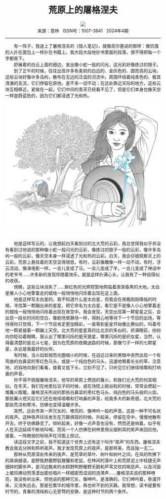 # <center>荒原上的屠格涅夫</center> 

<div align=center><img src="https://raw.githubusercontent.com/leaguecn/magazines/main/img_authors/%d7%f7%d5%df%a3%ba%d0%a4%b8%b4%d0%cb.jpg"></div> 

<center>来源：意林   ISSN号：1007-3841   2024年4期</center> 


* * *


　　有一阵子，我迷上了屠格涅夫的《猎人笔记》，就像高尔基说的那样：像饥饿的人扑在面包上一样扑在书籍上。我大段大段地抄书里面的段落，恨不得把每一个字都吞下。  
　　舒展着的白云上面的细边，发出像小蛇一般的闪光，这光彩好像炼过的银子。  
　　到了正午的时候，往往出现许多有柔软的白边的、金灰色的、圆而高的云块。这些云块好像许多岛屿，散布在无边的泛滥的河流中，周围环绕着纯青色的、极其清澈的支流，它们停留在原地，差不多一动不动；在远处靠近天际的地方，这些云块互相移近，紧挨在一起，它们中间的青天已经看不见了，但是它们本身也像天空一样是蔚蓝色的，因为它们都浸透了光和热。

![](https://raw.githubusercontent.com/leaguecn/magazines/main/img/yili20240450-1-l.jpg)

  
<br>　　他是這样写云的，让我想起白天看到过的北大荒的云彩。我总觉得我似乎并没有看到过他说的那种像小蛇一般闪光的云彩，像炼过的银子一般的云彩，像许多岛屿一般的云彩，像天空本身一样浸透了光和热的云彩。白天，我会仔细观察天上的云彩，荒原上悬挂着的天空显得很低，有时，云彩像雕像一样一动不动，有时，浮云流动，像演电影一样，一会儿变成了马，一会儿变成了羊，一会儿变成了神话中的老爷爷……许多新的发现伴随着快乐，就是这样扑满心头，让我有了一种自得似的收获。  
　　傍晚，这些云块消失了……鲜红色的光辉短暂地照临着渐渐昏黑的大地。太白星像人小心地擎着走的蜡烛一般悄悄地闪烁着出现在这上面。  
　　他是这样写太白星的。我不知道什么是太白星，但我会在夜晚刚刚降临的时候，寻找第一颗蹦出来的星星，把它命名为太白星，看它是不是像人小心地擎着走的蜡烛一般悄悄地闪烁着出现在夜空中。我会发现，天空出现第一颗星星之后，会出现一段长时间的空白，像剧场里静场一样，得耐心地等待下一个节目的出场，等待得你只觉得，下一个节目肯定更加精彩，一直等到星星开始像比赛似的，叫着号地一颗紧接着一颗蹦上天空。北大荒的星星真的比北京的多似的，挤满眼前，纷纷向你眨动着眼睛。我认出了哪里闪烁的是天狼星，哪里闪烁的是织女星，当然，认得最清楚的是北斗七星，因为在荒原的夜晚迷路的时候，那像勺子一样的七颗星星，永远是我最好的伙伴。  
　　有时候，当火焰软弱而光圈缩小的时候，在迫近过来的黑暗中突然出现一个有弯曲的白鼻梁的枣红色马头，或是一个纯白色的马头，迅速地嚼着长长的草，注意地、迟钝地向我们看看，接着又低下头，立刻不见了，只听见它们继续咀嚼和打响鼻的声音。  
　　你不得不佩服屠格涅夫，他写的草原上燃烧的篝火，和我们北大荒的何其相似。在冬天，我们在地里拉豆子的时候，或在场院上脱谷粒的时候，常常会燃起一堆篝火取暖。屠格涅夫所说的那些白鼻梁的枣红色马头、纯白色的马头般的火焰，那些篝火熄灭后它们还在继续咀嚼和打响鼻的声音，给我多大的新奇感。北大荒的那些荒凉和寒冷，仿佛也变得温暖许多。  
　　突然，远处传来一声冗长的、嘹亮的、像呻吟一般的声音。这是一种不可名状的夜声。这种夜声往往发生在万籁俱寂的时候，升起来，停留在空中，慢慢地散布开去，终于仿佛静息了。倾听起来，好像一点声音也没有，然而还是响着。似乎有人在天边延续不断地叫喊，而另一个人仿佛在树林里用尖细刺耳的笑声来回应他，接着，一阵微弱的咝咝声在河面上掠过。  
　　读这段文字之前，我不知道这个世界上还有这个叫作“夜声”的东西。屠格涅夫教会我去分辨和聆听夜声。我才发现荒原上的夜声，是那样美，而且独一无二。  
　　那种从荒原深处传来的夜声，是荒草的草叶、树叶和树叶之间，在风的吹拂下的飒飒细语，是野兔野鹿野狐狸獾和老鼠，在林间的落叶上和荒原泥土中轻捷无声细碎的脚步声，是河边飘来的水鸥野鸭野雁野天鹅和芦苇交欢的喘息声，以及河面上被风拂动而荡漾出密纹唱片一样细密而湿润的涟漪声……屠格涅夫说的那种嘹亮，我没有听出来，但他说的那种冗长，像呻吟，是准确的。它们呻吟着，弥漫开来，又消失远去。那是在繁华的城市里，再也听不到的天籁。我常想，读书是要有时节的，青春的清纯和心无旁骛的安静，是这种时节的两个条件。
